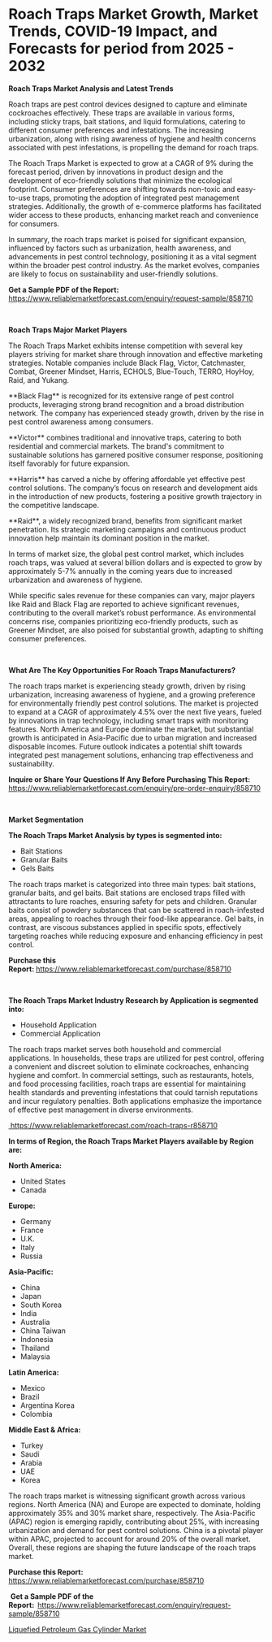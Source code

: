 <p><h1>Roach Traps Market Growth, Market Trends, COVID-19 Impact, and Forecasts for period from 2025 - 2032</h1></p><p><strong>Roach Traps Market Analysis and Latest Trends</strong></p>
<p><p>Roach traps are pest control devices designed to capture and eliminate cockroaches effectively. These traps are available in various forms, including sticky traps, bait stations, and liquid formulations, catering to different consumer preferences and infestations. The increasing urbanization, along with rising awareness of hygiene and health concerns associated with pest infestations, is propelling the demand for roach traps. </p><p>The Roach Traps Market is expected to grow at a CAGR of 9% during the forecast period, driven by innovations in product design and the development of eco-friendly solutions that minimize the ecological footprint. Consumer preferences are shifting towards non-toxic and easy-to-use traps, promoting the adoption of integrated pest management strategies. Additionally, the growth of e-commerce platforms has facilitated wider access to these products, enhancing market reach and convenience for consumers. </p><p>In summary, the roach traps market is poised for significant expansion, influenced by factors such as urbanization, health awareness, and advancements in pest control technology, positioning it as a vital segment within the broader pest control industry. As the market evolves, companies are likely to focus on sustainability and user-friendly solutions.</p></p>
<p><strong>Get a Sample PDF of the Report:&nbsp;</strong> <a href="https://www.reliablemarketforecast.com/enquiry/request-sample/858710?utm_campaign=1169&utm_medium=2&utm_source=Github&utm_content=ia&utm_term=05022025&utm_id=roach-traps">https://www.reliablemarketforecast.com/enquiry/request-sample/858710</a></p>
<p>&nbsp;</p>
<p><strong>Roach Traps Major Market Players</strong></p>
<p><p>The Roach Traps Market exhibits intense competition with several key players striving for market share through innovation and effective marketing strategies. Notable companies include Black Flag, Victor, Catchmaster, Combat, Greener Mindset, Harris, ECHOLS, Blue-Touch, TERRO, HoyHoy, Raid, and Yukang.</p><p>**Black Flag** is recognized for its extensive range of pest control products, leveraging strong brand recognition and a broad distribution network. The company has experienced steady growth, driven by the rise in pest control awareness among consumers. </p><p>**Victor** combines traditional and innovative traps, catering to both residential and commercial markets. The brand's commitment to sustainable solutions has garnered positive consumer response, positioning itself favorably for future expansion.</p><p>**Harris** has carved a niche by offering affordable yet effective pest control solutions. The company’s focus on research and development aids in the introduction of new products, fostering a positive growth trajectory in the competitive landscape.</p><p>**Raid**, a widely recognized brand, benefits from significant market penetration. Its strategic marketing campaigns and continuous product innovation help maintain its dominant position in the market.</p><p>In terms of market size, the global pest control market, which includes roach traps, was valued at several billion dollars and is expected to grow by approximately 5-7% annually in the coming years due to increased urbanization and awareness of hygiene. </p><p>While specific sales revenue for these companies can vary, major players like Raid and Black Flag are reported to achieve significant revenues, contributing to the overall market’s robust performance. As environmental concerns rise, companies prioritizing eco-friendly products, such as Greener Mindset, are also poised for substantial growth, adapting to shifting consumer preferences.</p></p>
<p>&nbsp;</p>
<p><strong>What Are The Key Opportunities For Roach Traps Manufacturers?</strong></p>
<p><p>The roach traps market is experiencing steady growth, driven by rising urbanization, increasing awareness of hygiene, and a growing preference for environmentally friendly pest control solutions. The market is projected to expand at a CAGR of approximately 4.5% over the next five years, fueled by innovations in trap technology, including smart traps with monitoring features. North America and Europe dominate the market, but substantial growth is anticipated in Asia-Pacific due to urban migration and increased disposable incomes. Future outlook indicates a potential shift towards integrated pest management solutions, enhancing trap effectiveness and sustainability.</p></p>
<p><strong>Inquire or Share Your Questions If Any Before Purchasing This Report:</strong> <a href="https://www.reliablemarketforecast.com/enquiry/pre-order-enquiry/858710?utm_campaign=1169&utm_medium=2&utm_source=Github&utm_content=ia&utm_term=05022025&utm_id=roach-traps">https://www.reliablemarketforecast.com/enquiry/pre-order-enquiry/858710</a></p>
<p>&nbsp;</p>
<p><strong>Market Segmentation</strong></p>
<p><strong>The Roach Traps Market Analysis by types is segmented into:</strong></p>
<p><ul><li>Bait Stations</li><li>Granular Baits</li><li>Gels Baits</li></ul></p>
<p><p>The roach traps market is categorized into three main types: bait stations, granular baits, and gel baits. Bait stations are enclosed traps filled with attractants to lure roaches, ensuring safety for pets and children. Granular baits consist of powdery substances that can be scattered in roach-infested areas, appealing to roaches through their food-like appearance. Gel baits, in contrast, are viscous substances applied in specific spots, effectively targeting roaches while reducing exposure and enhancing efficiency in pest control.</p></p>
<p><strong>Purchase this Report:&nbsp;</strong><a href="https://www.reliablemarketforecast.com/purchase/858710?utm_campaign=1169&utm_medium=2&utm_source=Github&utm_content=ia&utm_term=05022025&utm_id=roach-traps">https://www.reliablemarketforecast.com/purchase/858710</a></p>
<p>&nbsp;</p>
<p><strong>The Roach Traps Market Industry Research by Application is segmented into:</strong></p>
<p><ul><li>Household Application</li><li>Commercial Application</li></ul></p>
<p><p>The roach traps market serves both household and commercial applications. In households, these traps are utilized for pest control, offering a convenient and discreet solution to eliminate cockroaches, enhancing hygiene and comfort. In commercial settings, such as restaurants, hotels, and food processing facilities, roach traps are essential for maintaining health standards and preventing infestations that could tarnish reputations and incur regulatory penalties. Both applications emphasize the importance of effective pest management in diverse environments.</p></p>
<p><a href="https://www.reliablemarketforecast.com/roach-traps-r858710?utm_campaign=1169&utm_medium=2&utm_source=Github&utm_content=ia&utm_term=05022025&utm_id=roach-traps">&nbsp;https://www.reliablemarketforecast.com/roach-traps-r858710</a></p>
<p><strong>In terms of Region, the Roach Traps Market Players available by Region are:</strong></p>
<p>
    <p> <strong> North America: </strong>
        <ul>
            <li>United States</li>
            <li>Canada</li>
        </ul>
        </p> 
    <p> <strong> Europe: </strong>
        <ul>
            <li>Germany</li>
            <li>France</li>
            <li>U.K.</li>
            <li>Italy</li>
            <li>Russia</li>
        </ul>
        </p> 
    <p> <strong> Asia-Pacific: </strong>
        <ul>
            <li>China</li>
            <li>Japan</li>
            <li>South Korea</li>
            <li>India</li>
            <li>Australia</li>
            <li>China Taiwan</li>
            <li>Indonesia</li>
            <li>Thailand</li>
            <li>Malaysia</li>
        </ul>
        </p> 
    <p> <strong> Latin America: </strong>
        <ul>
            <li>Mexico</li>
            <li>Brazil</li>
            <li>Argentina Korea</li>
            <li>Colombia</li>
        </ul>
        </p> 
    <p> <strong> Middle East & Africa: </strong>
        <ul>
            <li>Turkey</li>
            <li>Saudi</li>
            <li>Arabia</li>
            <li>UAE</li>
            <li>Korea</li>
        </ul>
    </p>
    </p>
<p><p>The roach traps market is witnessing significant growth across various regions. North America (NA) and Europe are expected to dominate, holding approximately 35% and 30% market share, respectively. The Asia-Pacific (APAC) region is emerging rapidly, contributing about 25%, with increasing urbanization and demand for pest control solutions. China is a pivotal player within APAC, projected to account for around 20% of the overall market. Overall, these regions are shaping the future landscape of the roach traps market.</p></p>
<p><strong>Purchase this Report: </strong><a href="https://www.reliablemarketforecast.com/purchase/858710?utm_campaign=1169&utm_medium=2&utm_source=Github&utm_content=ia&utm_term=05022025&utm_id=roach-traps">https://www.reliablemarketforecast.com/purchase/858710</a></p>
<p>&nbsp;<strong>Get a Sample PDF of the Report:&nbsp;&nbsp;</strong><a href="https://www.reliablemarketforecast.com/enquiry/request-sample/858710?utm_campaign=1169&utm_medium=2&utm_source=Github&utm_content=ia&utm_term=05022025&utm_id=roach-traps">https://www.reliablemarketforecast.com/enquiry/request-sample/858710</a></p>
<p><strong></strong></p>
<p><p><a href="https://github.com/pizolina/Market-Research-Report-List-6/blob/main/liquefied-petroleum-gas-cylinder-market.md?utm_campaign=1169&utm_medium=2&utm_source=Github&utm_content=ia&utm_term=05022025&utm_id=roach-traps">Liquefied Petroleum Gas Cylinder Market</a></p></p>